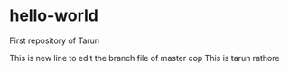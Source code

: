 # hello-world
First repository of Tarun

This is new line to edit the branch file of master cop
This is tarun rathore

